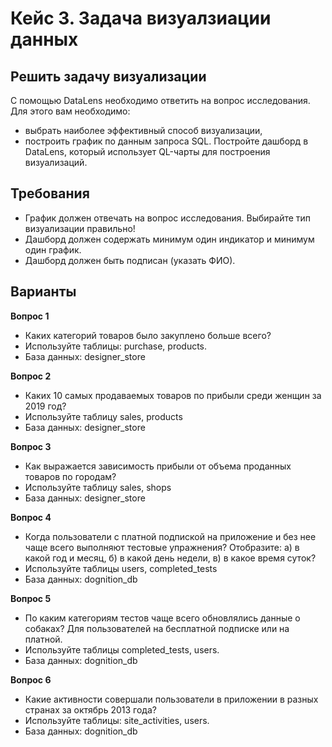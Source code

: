 # Кейс 3. Задача визуалзиации данных

## Решить задачу визуализации

С помощью DataLens необходимо ответить на вопрос исследования. Для этого вам необходимо:
- выбрать наиболее эффективный способ визуализации,
- построить график по данным запроса SQL.
Постройте дашборд в DataLens, который использует QL-чарты для построения визуализаций.

## Требования

- График должен отвечать на вопрос исследования. Выбирайте тип визуализации правильно!
- Дашборд должен содержать минимум один индикатор и минимум один график.
- Дашборд должен быть подписан (указать ФИО).

## Варианты

**Вопрос 1**

* Каких категорий товаров было закуплено больше всего?
* Используйте таблицы: purchase, products. 
* База данных: designer_store

**Вопрос 2**

* Каких 10 самых продаваемых товаров по прибыли среди женщин за 2019 год?
* Используйте таблицу sales, products
* База данных: designer_store

**Вопрос 3**

* Как выражается зависимость прибыли от объема проданных товаров по городам?
* Используйте таблицу sales, shops
* База данных: designer_store

**Вопрос 4**

* Когда пользователи с платной подпиской на приложение и без нее чаще всего выполняют тестовые упражнения? Отобразите: а) в какой год и месяц, б) в какой день недели, в) в какое время суток?
* Используйте таблицы users, completed_tests
* База данных: dognition_db

**Вопрос 5**

* По каким категориям тестов чаще всего обновлялись данные о собаках? Для пользователей на бесплатной подписке или на платной.  
* Используйте таблицы completed_tests, users.
* База данных: dognition_db

**Вопрос 6**

* Какие активности совершали пользователи в приложении в разных странах за октябрь 2013 года?
* Используйте таблицы: site_activities, users.
* База данных: dognition_db
